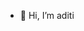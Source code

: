 - 👋 Hi, I’m aditi

<!---
aditi07c/aditi07c is a ✨ special ✨ repository because its `README.md` (this file) appears on your GitHub profile.
You can click the Preview link to take a look at your changes.
--->
